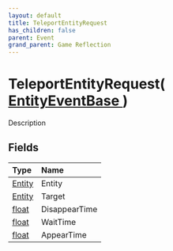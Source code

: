 ```yaml
---
layout: default
title: TeleportEntityRequest
has_children: false
parent: Event
grand_parent: Game Reflection
---
```

# TeleportEntityRequest( [ EntityEventBase ](/riftbreaker-wiki/docs/game-reflection/events/entity_event_base/) )
Description 

## Fields

| Type | Name |
|:----------|:--------------|
| [Entity](/riftbreaker-wiki/docs/game-reflection/classes/entity/) | Entity |
| [Entity](/riftbreaker-wiki/docs/game-reflection/classes/entity/) | Target |
| [float](/riftbreaker-wiki/docs/game-reflection/components/float/) | DisappearTime |
| [float](/riftbreaker-wiki/docs/game-reflection/components/float/) | WaitTime |
| [float](/riftbreaker-wiki/docs/game-reflection/components/float/) | AppearTime |

